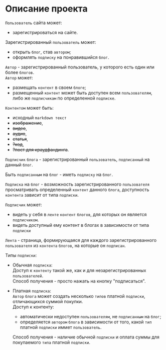 # Описание проекта

`Пользователь` сайта может:
* зарегистрироваться на сайте.

Зарегистрированный `пользователь` может: 
* открыть `блог`, став `автором`;
* оформлять `подписку` на понравившийся `блог`.
  
`Автор` - зарегистрированный пользователь, у которого есть один или более `блогов`.\
`Автор` может:
* размещать `контент` в своем `блоге`;
* размещенный `контент` может быть доступен 
  всем `пользователям`, либо же `подписчикам` по определенной `подписке`.

`Контентом` может быть:
* исходный `markdown текст`
* ~~изображение~~,
* ~~видео~~,
* ~~аудио~~,
* ~~статья~~,
* ~~?код~~,
* ~~?пост для краудфандинга~~.



`Подписчик` `блога` - зарегистрированный `пользователь`, `подписанный` на данный `блог`.

Быть `подписанным` на `блог` - иметь `подписку` на `блог`.

`Подписка` на `блог` - возможность зарегистрированного `пользователя` 
просматривать определенный `контент` данного `блога`, 
доступность `контента` зависит от типа `подписки`.

`Подписчик` может:
* видеть у себя в `ленте` `контент` `блогов`, для которых он является `подписчиком`.
* видеть доступный ему контент в блогах в зависимости от типа `подписки`

`Лента` - страница, формирующаяся для каждого зарегистрированного `пользователя` 
из `контента` `блогов`, на которые он `подписан`.

Типы `подписки`:
* Обычная `подписка`:\
  Доступ к `контенту` такой же, как и для незарегистрированных `пользователей`.\
  Способ получения - просто нажать на кнопку "подписаться".
  
* Платная `подписка`:\
  `Автор` `блога` может создать несколько `типов` платной `подписки`, 
  отличающихся суммой покупки.\
  Доступ к контенту:
    * автоматически недоступен `пользователям`, 
    не `подписанным` на `блог`;
    * определяется `автором` `блога` в зависимости от того, 
    какой `тип` платной `подписки` иммет `пользователь`. 
    
  Способ получения - наличие обычной `подписки` и оплата суммы для покупаемого `типа` платной `подписки`. 

